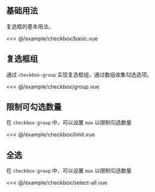 ## 基础用法

复选框的基本用法。
<demo-block src="checkbox/basic">

<<< @/example/checkbox/basic.vue

</demo-block>

## 复选框组

通过 `checkbox-group` 实现复选框组，通过数组收集勾选选项。
<demo-block src="checkbox/group">

<<< @/example/checkbox/group.vue

</demo-block>

## 限制可勾选数量

在 `checkbox-group` 中，可以设置 `max` 以限制勾选数量
<demo-block src="checkbox/limit">

<<< @/example/checkbox/limit.vue

</demo-block>

## 全选

在 `checkbox-group` 中，可以设置 `max` 以限制勾选数量
<demo-block src="checkbox/select-all">

<<< @/example/checkbox/select-all.vue

</demo-block>
